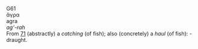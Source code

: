 <body>
  <p>G61<br>  ἄγρα  <br> agra  <br><i>ag‘-rah </i><br>From <a href="g0071.htm">71</a>  (abstractly) a <i>catching</i> (of fish); also (concretely) a <i>haul</i> (of fish): - draught.<br></p>
 </body>